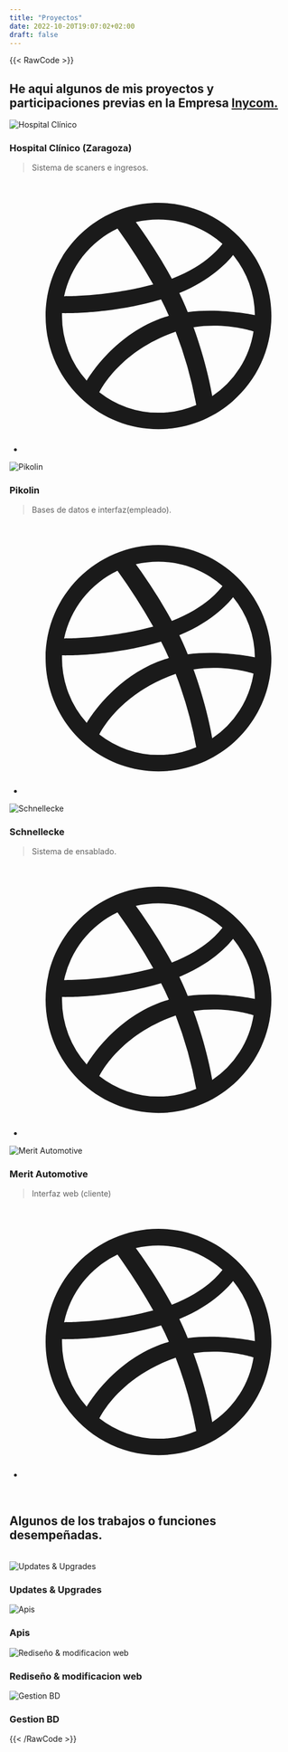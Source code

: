```yaml
---
title: "Proyectos"
date: 2022-10-20T19:07:02+02:00
draft: false
---
```


{{< RawCode >}}
<link rel="stylesheet" href="https://unpkg.com/flowbite@1.5.3/dist/flowbite.min.css" />

<section class="bg-212121 dark:bg-gray-900">
  <div class="py-8 px-4 mx-auto max-w-screen-xl text-center lg:py-16 lg:px-6">
      <div class="mx-auto mb-8 max-w-screen-sm lg:mb-16">
          <h2 class="mb-4 text-4xl tracking-tight font-extrabold text-gray-900 dark:text-white">He aqui algunos de mis proyectos y participaciones previas en la Empresa <a href="https://www.inycom.es" target="_blank">Inycom.</a></h2>
      </div> 
      <div class="grid gap-8 lg:gap-16 sm:grid-cols-2 md:grid-cols-3 lg:grid-cols-4">
          <div class="text-center text-gray-500 dark:text-gray-400">
              <img class="mx-auto mb-4 w-36 h-36 rounded-full" src="https://www.iisaragon.es/wp-content/uploads/2019/07/imagenes_Hospital_Clinico_c3f75e73.jpg" alt="Hospital Clínico">
              <h3 class="mb-1 text-2xl font-bold tracking-tight text-gray-900 dark:text-white">
                  Hospital Clínico (Zaragoza)
              </h3>
            <blockquote class="text-xl italic font-semibold text-center text-white-900 dark:text-white">
            <p>Sistema de scaners e ingresos.</p> 
            </blockquote>
              <ul class="flex justify-center mt-4 space-x-4">
                  <li>
                      <a href="http://www.hcuz.es/web/guest;jsessionid=F916B2498147221323064511AE21DB82" target="_blank" class="text-[#ea4c89] hover:text-gray-900 dark:hover:text-white">
                          <svg class="w-6 h-6" fill="currentColor" viewBox="0 0 24 24" aria-hidden="true"><path fill-rule="evenodd" d="M12 2C6.48 2 2 6.48 2 12s4.48 10 10 10c5.51 0 10-4.48 10-10S17.51 2 12 2zm6.605 4.61a8.502 8.502 0 011.93 5.314c-.281-.054-3.101-.629-5.943-.271-.065-.141-.12-.293-.184-.445a25.416 25.416 0 00-.564-1.236c3.145-1.28 4.577-3.124 4.761-3.362zM12 3.475c2.17 0 4.154.813 5.662 2.148-.152.216-1.443 1.941-4.48 3.08-1.399-2.57-2.95-4.675-3.189-5A8.687 8.687 0 0112 3.475zm-3.633.803a53.896 53.896 0 013.167 4.935c-3.992 1.063-7.517 1.04-7.896 1.04a8.581 8.581 0 014.729-5.975zM3.453 12.01v-.26c.37.01 4.512.065 8.775-1.215.25.477.477.965.694 1.453-.109.033-.228.065-.336.098-4.404 1.42-6.747 5.303-6.942 5.629a8.522 8.522 0 01-2.19-5.705zM12 20.547a8.482 8.482 0 01-5.239-1.8c.152-.315 1.888-3.656 6.703-5.337.022-.01.033-.01.054-.022a35.318 35.318 0 011.823 6.475 8.4 8.4 0 01-3.341.684zm4.761-1.465c-.086-.52-.542-3.015-1.659-6.084 2.679-.423 5.022.271 5.314.369a8.468 8.468 0 01-3.655 5.715z" clip-rule="evenodd" /></svg>
                      </a> 
                  </li> 
              </ul>
          </div>
          <div class="text-center text-gray-500 dark:text-gray-400">
              <img class="mx-auto mb-4 w-36 h-36 rounded-full" src="https://imagenes.heraldo.es/files/og_thumbnail/uploads/imagenes/2016/07/13/_pikolinfabricacar20978916_df6a3a3c.jpg" alt="Pikolin">
              <h3 class="mb-1 text-2xl font-bold tracking-tight text-gray-900 dark:text-white">
                  Pikolin
              </h3>
            <blockquote class="text-xl italic font-semibold text-center text-white-900 dark:text-white">
            <p>Bases de datos e interfaz(empleado).</p> 
            </blockquote>
              <ul class="flex justify-center mt-4 space-x-4">
                  <li>
                      <a href="https://www.pikolin.com/es?gclid=EAIaIQobChMIyoPIruP2-gIVxPhRCh3JSgSjEAAYASAAEgIEt_D_BwE" target="_blank" class="text-[#ea4c89] hover:text-gray-900 dark:hover:text-white">
                          <svg class="w-6 h-6" fill="currentColor" viewBox="0 0 24 24" aria-hidden="true"><path fill-rule="evenodd" d="M12 2C6.48 2 2 6.48 2 12s4.48 10 10 10c5.51 0 10-4.48 10-10S17.51 2 12 2zm6.605 4.61a8.502 8.502 0 011.93 5.314c-.281-.054-3.101-.629-5.943-.271-.065-.141-.12-.293-.184-.445a25.416 25.416 0 00-.564-1.236c3.145-1.28 4.577-3.124 4.761-3.362zM12 3.475c2.17 0 4.154.813 5.662 2.148-.152.216-1.443 1.941-4.48 3.08-1.399-2.57-2.95-4.675-3.189-5A8.687 8.687 0 0112 3.475zm-3.633.803a53.896 53.896 0 013.167 4.935c-3.992 1.063-7.517 1.04-7.896 1.04a8.581 8.581 0 014.729-5.975zM3.453 12.01v-.26c.37.01 4.512.065 8.775-1.215.25.477.477.965.694 1.453-.109.033-.228.065-.336.098-4.404 1.42-6.747 5.303-6.942 5.629a8.522 8.522 0 01-2.19-5.705zM12 20.547a8.482 8.482 0 01-5.239-1.8c.152-.315 1.888-3.656 6.703-5.337.022-.01.033-.01.054-.022a35.318 35.318 0 011.823 6.475 8.4 8.4 0 01-3.341.684zm4.761-1.465c-.086-.52-.542-3.015-1.659-6.084 2.679-.423 5.022.271 5.314.369a8.468 8.468 0 01-3.655 5.715z" clip-rule="evenodd" /></svg>
                      </a> 
                  </li> 
              </ul>
          </div>
          <div class="text-center text-gray-500 dark:text-gray-400">
              <img class="mx-auto mb-4 w-36 h-36 rounded-full" src="https://www.schnellecke.com/_Resources/Persistent/fd57aefa18ecea60ec186d5a642574e3ac32f4db/Schnellecke%20Logistics%20SE_Feb_2020_01%20-%20Kopie-4542x2841-1400x876.jpg" alt="Schnellecke">
              <h3 class="mb-1 text-2xl font-bold tracking-tight text-gray-900 dark:text-white">
                  Schnellecke
              </h3>
            <blockquote class="text-xl italic font-semibold text-center text-white-900 dark:text-white">
            <p>Sistema de ensablado.</p> 
            </blockquote>
              <ul class="flex justify-center mt-4 space-x-4">
                  <li>
                      <a href="https://www.schnellecke.com" target="_blank" class="text-[#ea4c89] hover:text-gray-900 dark:hover:text-white">
                          <svg class="w-6 h-6" fill="currentColor" viewBox="0 0 24 24" aria-hidden="true"><path fill-rule="evenodd" d="M12 2C6.48 2 2 6.48 2 12s4.48 10 10 10c5.51 0 10-4.48 10-10S17.51 2 12 2zm6.605 4.61a8.502 8.502 0 011.93 5.314c-.281-.054-3.101-.629-5.943-.271-.065-.141-.12-.293-.184-.445a25.416 25.416 0 00-.564-1.236c3.145-1.28 4.577-3.124 4.761-3.362zM12 3.475c2.17 0 4.154.813 5.662 2.148-.152.216-1.443 1.941-4.48 3.08-1.399-2.57-2.95-4.675-3.189-5A8.687 8.687 0 0112 3.475zm-3.633.803a53.896 53.896 0 013.167 4.935c-3.992 1.063-7.517 1.04-7.896 1.04a8.581 8.581 0 014.729-5.975zM3.453 12.01v-.26c.37.01 4.512.065 8.775-1.215.25.477.477.965.694 1.453-.109.033-.228.065-.336.098-4.404 1.42-6.747 5.303-6.942 5.629a8.522 8.522 0 01-2.19-5.705zM12 20.547a8.482 8.482 0 01-5.239-1.8c.152-.315 1.888-3.656 6.703-5.337.022-.01.033-.01.054-.022a35.318 35.318 0 011.823 6.475 8.4 8.4 0 01-3.341.684zm4.761-1.465c-.086-.52-.542-3.015-1.659-6.084 2.679-.423 5.022.271 5.314.369a8.468 8.468 0 01-3.655 5.715z" clip-rule="evenodd" /></svg>
                      </a> 
                  </li> 
              </ul>
          </div>
          <div class="text-center text-gray-500 dark:text-gray-400">
              <img class="mx-auto mb-4 w-36 h-36 rounded-full" src="https://media-exp1.licdn.com/dms/image/C560BAQFVCK9CGtVekw/company-logo_200_200/0/1519909489456?e=2147483647&v=beta&t=WiJu9FDdOjC19PgHl017j4Yn7dMuigsvdH3hytmb8NU" alt="Merit Automotive">
              <h3 class="mb-1 text-2xl font-bold tracking-tight text-gray-900 dark:text-white">
                  Merit Automotive
              </h3>
            <blockquote class="text-xl italic font-semibold text-center text-white-900 dark:text-white">
            <p>Interfaz web (cliente)</p> 
            </blockquote>
              <ul class="flex justify-center mt-4 space-x-4">
                  <li>
                      <a href="https://www.merit-automotive.com" target="_blank" class="text-[#ea4c89] hover:text-gray-900 dark:hover:text-white">
                          <svg class="w-6 h-6" fill="currentColor" viewBox="0 0 24 24" aria-hidden="true"><path fill-rule="evenodd" d="M12 2C6.48 2 2 6.48 2 12s4.48 10 10 10c5.51 0 10-4.48 10-10S17.51 2 12 2zm6.605 4.61a8.502 8.502 0 011.93 5.314c-.281-.054-3.101-.629-5.943-.271-.065-.141-.12-.293-.184-.445a25.416 25.416 0 00-.564-1.236c3.145-1.28 4.577-3.124 4.761-3.362zM12 3.475c2.17 0 4.154.813 5.662 2.148-.152.216-1.443 1.941-4.48 3.08-1.399-2.57-2.95-4.675-3.189-5A8.687 8.687 0 0112 3.475zm-3.633.803a53.896 53.896 0 013.167 4.935c-3.992 1.063-7.517 1.04-7.896 1.04a8.581 8.581 0 014.729-5.975zM3.453 12.01v-.26c.37.01 4.512.065 8.775-1.215.25.477.477.965.694 1.453-.109.033-.228.065-.336.098-4.404 1.42-6.747 5.303-6.942 5.629a8.522 8.522 0 01-2.19-5.705zM12 20.547a8.482 8.482 0 01-5.239-1.8c.152-.315 1.888-3.656 6.703-5.337.022-.01.033-.01.054-.022a35.318 35.318 0 011.823 6.475 8.4 8.4 0 01-3.341.684zm4.761-1.465c-.086-.52-.542-3.015-1.659-6.084 2.679-.423 5.022.271 5.314.369a8.468 8.468 0 01-3.655 5.715z" clip-rule="evenodd" /></svg>
                      </a> 
                  </li> 
              </ul>
          </div>
          <br>
        </div>
         <div class="mx-auto mb-8 max-w-screen-sm lg:mb-16">
          <h2 class="mb-4 text-4xl tracking-tight font-extrabold text-gray-900 dark:text-white">Algunos de los trabajos o funciones desempeñadas.</h2>
          <br>
      </div> 
        <div class="grid gap-8 lg:gap-16 sm:grid-cols-2 md:grid-cols-3 lg:grid-cols-4">
          <div class="text-center text-gray-500 dark:text-gray-400">
              <img class="mx-auto mb-4 w-36 h-36 rounded-full" src="https://y31uv4ra1.vo.llnwd.net/content/wp/tweaklibrary_com/uploads/2021/09/Software-Update-VS-Upgrade.jpg" alt="Updates & Upgrades">
              <h3 class="mb-1 text-2xl font-bold tracking-tight text-gray-900 dark:text-white">
                  Updates & Upgrades
              </h3>
          </div>
          <div class="text-center text-gray-500 dark:text-gray-400">
              <img class="mx-auto mb-4 w-36 h-36 rounded-full" src="https://i.ytimg.com/vi/u2Ms34GE14U/maxresdefault.jpg" alt="Apis">
              <h3 class="mb-1 text-2xl font-bold tracking-tight text-gray-900 dark:text-white">
                  Apis
              </h3>
          </div>
          <div class="text-center text-gray-500 dark:text-gray-400">
              <img class="mx-auto mb-4 w-36 h-36 rounded-full" src="http://blogthinkbig.com/wp-content/uploads/sites/4/2014/08/internet-y-la-web-1.jpg?resize=500%2C280" alt="Rediseño & modificacion web">
              <h3 class="mb-1 text-2xl font-bold tracking-tight text-gray-900 dark:text-white">
                  Rediseño & modificacion web
              </h3>
          </div>
          <div class="text-center text-gray-500 dark:text-gray-400">
              <img class="mx-auto mb-4 w-36 h-36 rounded-full" src="https://concepto.de/wp-content/uploads/2018/04/base-de-datos-min-e1523470739502.jpg" alt="Gestion BD">
              <h3 class="mb-1 text-2xl font-bold tracking-tight text-gray-900 dark:text-white">
                  Gestion BD
              </h3>
          </div>
      </div>  
  </div>
</section>

<script src="https://unpkg.com/flowbite@1.5.3/dist/flowbite.js"></script>

{{< /RawCode >}}